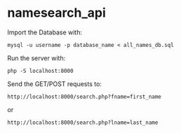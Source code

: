 # namesearch_api
Import the Database with:
```
mysql -u username -p database_name < all_names_db.sql
```

Run the server with:
```
php -S localhost:8000
```

Send the GET/POST requests to:
```
http://localhost:8000/search.php?fname=first_name
```
or
```
http://localhost:8000/search.php?lname=last_name
```

